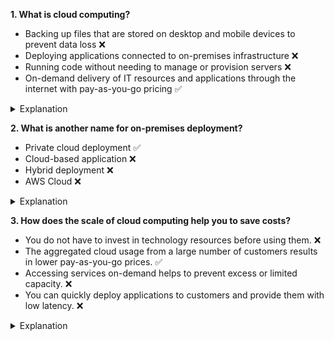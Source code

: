 **1. What is cloud computing?**

- Backing up files that are stored on desktop and
  mobile devices to prevent data loss ❌
- Deploying applications connected to on-premises infrastructure ❌
- Running code without needing to manage or provision servers ❌
- On-demand delivery of IT resources and applications through the
  internet with pay-as-you-go pricing ✅

<details>
<summary>Explanation</summary>
The other response options are incorrect because:

>It is possible to back up files to the cloud, but this response option does not describe cloud computing as a whole.
Deploying applications connected to on-premises infrastructure is a sample use case for a hybrid cloud deployment.
Remember that cloud computing also has cloud and on-premises (or private cloud) deployment models.
AWS Lambda is an AWS service that lets you run code without needing to manage or provision servers.
This description does not describe cloud computing as a whole.
AWS Lambda is explained in greater detail later in the further modules.
</details>

**2. What is another name for on-premises deployment?**

- Private cloud deployment ✅
- Cloud-based application ❌
- Hybrid deployment ❌
- AWS Cloud ❌

<details>
<summary>Explanation</summary>
The other response options are incorrect because:

>Cloud-based applications are fully deployed in the cloud and do not have any parts that run on premises.
A hybrid deployment connects infrastructure and applications between cloud-based resources and existing resources that are not in the cloud, such as on-premises resources. However, a hybrid deployment is not equivalent to an on-premises deployment because it involves resources that are located in the cloud.
The AWS Cloud offers three cloud deployment models: cloud, hybrid, and on-premises. This response option is incorrect because the AWS Cloud is not equivalent to only an on-premises deployment.
</details>

**3. How does the scale of cloud computing help you to save costs?**

- You do not have to invest in technology resources before using them. ❌
- The aggregated cloud usage from a large number of customers results in lower pay-as-you-go prices. ✅
- Accessing services on-demand helps to prevent excess or limited capacity. ❌
- You can quickly deploy applications to customers and provide them with low latency. ❌

<details>
<summary>Explanation</summary>

This answer describes how customers can benefit from massive economies of scale in cloud computing.
The other response options are incorrect because:

>Not having to invest in technology resources before using them relates to Trade upfront expense for variable expense.
Accessing services on-demand to prevent excess or limited capacity relates to Stop guessing capacity.
Quickly deploying applications to customers and providing them with low latency relates to Go global in minutes.

</details>